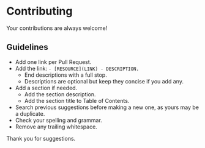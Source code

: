 # Contributing

Your contributions are always welcome!

## Guidelines

* Add one link per Pull Request.
* Add the link: `- [RESOURCE](LINK) - DESCRIPTION.`
  * End descriptions with a full stop.
  * Descriptions are optional but keep they concise if you add any.
* Add a section if needed.
  * Add the section description.
  * Add the section title to Table of Contents.
* Search previous suggestions before making a new one, as yours may be a duplicate.
* Check your spelling and grammar.
* Remove any trailing whitespace.

Thank you for suggestions.
